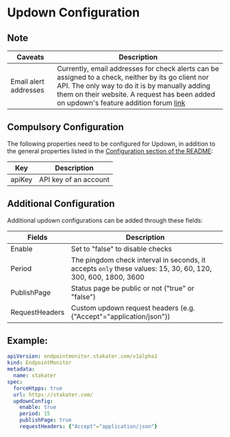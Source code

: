 # Updown Configuration

## Note

| Caveats    | Description                                      |
|----------|-----------------------------------------------------|
| Email alert addresses   | Currently, email addresses for check alerts can be assigned to a check, neither by its go client nor API. The only way to do it is by manually adding them on their website. A request has been added on updown's feature addition forum [link](https://updown.uservoice.com/forums/177972-general/suggestions/37334926-crud-for-setting-email-and-phone-alerts-for-a-chec)  |




## Compulsory Configuration

The following properties need to be configured for Updown, in addition to the general properties listed 
in the [Configuration section of the README](../README.md#configuration):


| Key      | Description                                      |
|----------|--------------------------------------------------|
| apiKey   | API key of an account                            |


## Additional Configuration

Additional updown configurations can be added through these fields:

|                        Fields                       |                    Description                   |
|----------------------------------------------------------|--------------------------------------------------|
| Enable  | Set to "false" to disable checks                 |
| Period                       | The pingdom check interval in seconds, it accepts `only` these values: 15, 30, 60, 120, 300, 600, 1800, 3600  |
| PublishPage | Status page be public or not ("true" or "false")|
| RequestHeaders              | Custom updown request headers (e.g. {"Accept"="application/json"}) |


## Example: 

```yaml
apiVersion: endpointmonitor.stakater.com/v1alpha1
kind: EndpointMonitor
metadata:
  name: stakater
spec:
  forceHtpps: true
  url: https://stakater.com/
  updownConfig:
    enable: true
    period: 15
    publishPage: true
    requestHeaders: {"Accept"="application/json"}
```